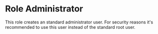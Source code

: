 # Role Administrator
This role creates an standard administrator user.
For security reasons it's recommended to use this user instead of the standard root user.  
